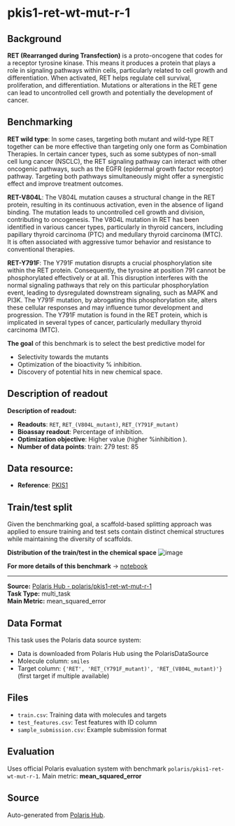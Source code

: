 # pkis1-ret-wt-mut-r-1

## Background
**RET (Rearranged during Transfection)** is a proto-oncogene that codes for a receptor tyrosine kinase. This means it produces a protein that plays a role in signaling pathways within cells, particularly related to cell growth and differentiation. When activated, RET helps regulate cell survival, proliferation, and differentiation. Mutations or alterations in the RET gene can lead to uncontrolled cell growth and potentially the development of cancer.

## Benchmarking
**RET wild type**: In some cases, targeting both mutant and wild-type RET together can be more effective than targeting only one form as Combination Therapies. In certain cancer types, such as some subtypes of non-small cell lung cancer (NSCLC), the RET signaling pathway can interact with other oncogenic pathways, such as the EGFR (epidermal growth factor receptor) pathway. Targeting both pathways simultaneously might offer a synergistic effect and improve treatment outcomes. 

**RET-V804L**: The V804L mutation causes a structural change in the RET protein, resulting in its continuous activation, even in the absence of ligand binding. The mutation leads to uncontrolled cell growth and division, contributing to oncogenesis. The V804L mutation in RET has been identified in various cancer types, particularly in thyroid cancers, including papillary thyroid carcinoma (PTC) and medullary thyroid carcinoma (MTC). It is often associated with aggressive tumor behavior and resistance to conventional therapies. 

**RET-Y791F**: The Y791F mutation disrupts a crucial phosphorylation site within the RET protein. Consequently, the tyrosine at position 791 cannot be phosphorylated effectively or at all. This disruption interferes with the normal signaling pathways that rely on this particular phosphorylation event, leading to dysregulated downstream signaling, such as MAPK and PI3K. The Y791F mutation, by abrogating this phosphorylation site, alters these cellular responses and may influence tumor development and progression. The Y791F mutation is found in the RET protein, which is implicated in several types of cancer, particularly medullary thyroid carcinoma (MTC).

**The goal** of this benchmark is to select the best predictive model for 
- Selectivity towards the mutants
- Optimization of the bioactivity % inhibition.
- Discovery of potential hits in new chemical space.


## Description of readout 
**Description of readout:**
- **Readouts**: `RET`, `RET_(V804L_mutant)`, `RET_(Y791F_mutant)`
- **Bioassay readout**: Percentage of inhibition.
- **Optimization objective**: Higher value (higher %inhibition ).
- **Number of data points**: train:  279 test:  85

## Data resource: 
- **Reference**: [PKIS1](https://pubmed.ncbi.nlm.nih.gov/26501955)


## Train/test split
Given the benchmarking goal, a scaffold-based splitting approach was applied to ensure training and test sets contain distinct chemical structures while maintaining the diversity of scaffolds.

**Distribution of the train/test in the chemical space**
![image](https://storage.googleapis.com/polaris-public/datasets/kinases/ret/figures/drewry_ret_wt_v804l_y791f_v1_tnse_scaffold_split.png)

**For more details of this benchmark** -> [notebook](https://github.com/polaris-hub/polaris-recipes/blob/main/03_Kinases/RET)



---

**Source:** [Polaris Hub - polaris/pkis1-ret-wt-mut-r-1](https://polarishub.io)  
**Task Type:** multi_task  
**Main Metric:** mean_squared_error

## Data Format

This task uses the Polaris data source system:
- Data is downloaded from Polaris Hub using the PolarisDataSource
- Molecule column: `smiles`
- Target column: `{'RET', 'RET_(Y791F_mutant)', 'RET_(V804L_mutant)'}` (first target if multiple available)

## Files

- `train.csv`: Training data with molecules and targets
- `test_features.csv`: Test features with ID column
- `sample_submission.csv`: Example submission format

## Evaluation

Uses official Polaris evaluation system with benchmark `polaris/pkis1-ret-wt-mut-r-1`.
Main metric: **mean_squared_error**

## Source

Auto-generated from [Polaris Hub](https://polarishub.io/).

